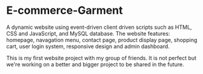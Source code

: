 # E-commerce-Garment
A dynamic website using event-driven client driven scripts such as HTML, CSS and JavaScript, and MySQL database. 
The website features: homepage, navagation menu, contact page, product display page, shopping cart, user login system, responsive design and admin dashboard. 

This is my first website project with my group of friends. It is not perfect but we're working on a better and bigger project to be shared in the future. 

